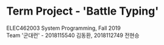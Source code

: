 # Term Project - 'Battle Typing'

ELEC462003 System Programming, Fall 2019  
Team '군대런' - 2018115540 김동환, 2018112749 전현승  

